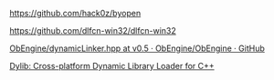 https://github.com/hack0z/byopen

https://github.com/dlfcn-win32/dlfcn-win32

[ObEngine/dynamicLinker.hpp at v0.5 · ObEngine/ObEngine · GitHub](https://github.com/ObEngine/ObEngine/blob/v0.5/extlibs/dynamicLinker/include/dynamicLinker/dynamicLinker.hpp)

[Dylib: Cross-platform Dynamic Library Loader for C++](https://github.com/martin-olivier/Dylib)